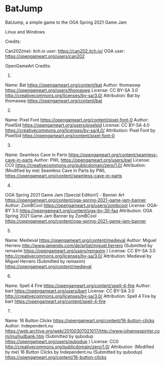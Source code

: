 # BatJump
BatJump, a simple game to the OGA Spring 2021 Game Jam

Linux and Windows



Credits:

Can202(me):
itch.io user: https://can202.itch.io/
OGA user: https://opengameart.org/users/can202

OpenGameArt Credits:

1. 
Name: Bat https://opengameart.org/content/bat
Author: thomaswp https://opengameart.org/users/thomaswp
License: CC BY-SA 3.0 http://creativecommons.org/licenses/by-sa/3.0/
Attribution: Bat by thomaswp https://opengameart.org/content/bat

2.
Name: Pixel Font https://opengameart.org/content/pixel-font-0
Author: PixelSid https://opengameart.org/users/pixelsid
License: CC BY-SA 4.0 https://creativecommons.org/licenses/by-sa/4.0/
Attribution: Pixel Font by PixelSid https://opengameart.org/content/pixel-font-0

3.
Name: Seamless Cave In Parts https://opengameart.org/content/seamless-cave-in-parts
Author: PWL https://opengameart.org/users/pwl
License: CC0 https://creativecommons.org/publicdomain/zero/1.0/
Attribution: (Modified by me) Seamless Cave In Parts by PWL https://opengameart.org/content/seamless-cave-in-parts

4.
OGA Spring 2021 Game Jam [Special Edition!] - Banner Art https://opengameart.org/content/oga-spring-2021-game-jam-banner
Author: ZomBCool https://opengameart.org/users/zombcool
License: OGA-BY 3.0 https://opengameart.org/content/oga-by-30-faq
Attribution: OGA Spring 2021 Game Jam Banner by ZomBCool https://opengameart.org/content/oga-spring-2021-game-jam-banner

5.
Name: Medieval https://opengameart.org/content/medieval
Author: Miguel Herrero http://www.jamendo.com/de/artist/miguel.herrero (Submitted by remaxim https://opengameart.org/users/remaxim )
License: CC BY-SA 3.0 http://creativecommons.org/licenses/by-sa/3.0/
Attribution: Medieval by Miguel Herrero (Submitted by remaxim) https://opengameart.org/content/medieval

6. 
Name: Spell 4 Fire https://opengameart.org/content/spell-4-fire
Author: bart https://opengameart.org/users/bart
License: CC BY-SA 3.0 http://creativecommons.org/licenses/by-sa/3.0/
Attribution: Spell 4 Fire by bart https://opengameart.org/content/spell-4-fire

7. 
Name: 16 Button Clicks https://opengameart.org/content/16-button-clicks
Author: Independent.nu https://web.archive.org/web/20100307021017/http://www.johannespinter.com/inu/ljudbank.htm (Submitted by qubodup https://opengameart.org/users/qubodup )
License: CC0 http://creativecommons.org/publicdomain/zero/1.0/
Attribution: (Modified by me) 16 Button Clicks by Independent.nu (Submitted by qubodup) https://opengameart.org/content/16-button-clicks
